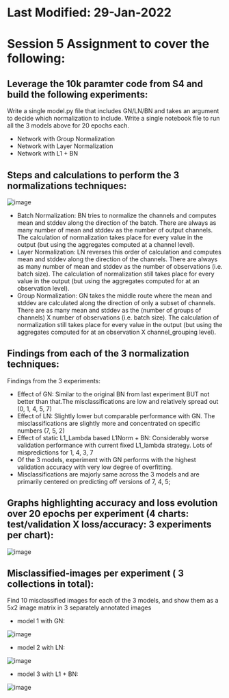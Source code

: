 # Last Modified: 29-Jan-2022
# Session 5 Assignment to cover the following:

## Leverage the 10k paramter code from S4 and build the following experiments:
Write a single model.py file that includes GN/LN/BN and takes an argument to decide which normalization to include.
Write a single notebook file to run all the 3 models above for 20 epochs each.

- Network with Group Normalization
- Network with Layer Normalization
- Network with L1 + BN

## Steps and calculations to perform the 3 normalizations techniques:
![image](https://user-images.githubusercontent.com/31410799/215351853-a3b5ca62-e79a-41fd-a7d6-4d93e0344dc6.png)

- Batch Normalization: BN tries to normalize the channels and computes mean and stddev along the direction of the batch. There are always as many number of mean and stddev as the number of output channels. The calculation of normalization takes place for every value in the output (but using the aggregates computed at a channel level).
- Layer Normalization: LN reverses this order of calculation and computes mean and stddev along the direction of the channels. There are always as many number of mean and stddev as the number of observations (i.e. batch size). The calculation of normalization still takes place for every value in the output (but using the aggregates computed for at an observation level).
- Group Normalization: GN takes the middle route where the mean and stddev are calculated along the direction of only a subset of channels. There are as many mean and stddev as the (number of groups of channels) X number of observations (i.e. batch size). The calculation of normalization still takes place for every value in the output (but using the aggregates computed for at an observation X channel_grouping level).


## Findings from each of the 3 normalization techniques:

Findings from the 3 experiments:
- Effect of GN: Similar to the original BN from last experiment BUT not better than that.The misclassifications are low and relatively spread out (0, 1, 4, 5, 7)
- Effect of LN: Slightly lower but comparable performance with GN. The misclassifications are slightly more and concentrated on specific numbers (7, 5, 2)
- Effect of static L1_Lambda based L1Norm + BN: Considerably worse validation performance with current fixed L1_lambda strategy. Lots of mispredictions for 1, 4, 3, 7
- Of the 3 models, experiment with GN performs with the highest validation accuracy with very low degree of overfitting.
- Misclassifications are majorly same across the 3 models and are primarily centered on predicting off versions of 7, 4, 5; 

## Graphs highlighting accuracy and loss evolution over 20 epochs per experiment (4 charts: test/validation X loss/accuracy: 3 experiments per chart):
![image](https://user-images.githubusercontent.com/31410799/215352179-82f85dae-ca28-443e-9e6f-c27666974f82.png)


## Misclassified-images per experiment ( 3 collections in total):
Find 10 misclassified images for each of the 3 models, and show them as a 5x2 image matrix in 3 separately annotated images

- model 1 with GN:

![image](https://user-images.githubusercontent.com/31410799/215351816-dcd4d193-6b33-4651-8fee-a1b985f0c215.png)

- model 2 with LN:

![image](https://user-images.githubusercontent.com/31410799/215351806-33533fcd-1a66-48ab-83b9-1acbfecf66b1.png)

- model 3 with L1 + BN:

![image](https://user-images.githubusercontent.com/31410799/215351763-507374c8-0e7d-4423-b297-5f96098cddbb.png)





